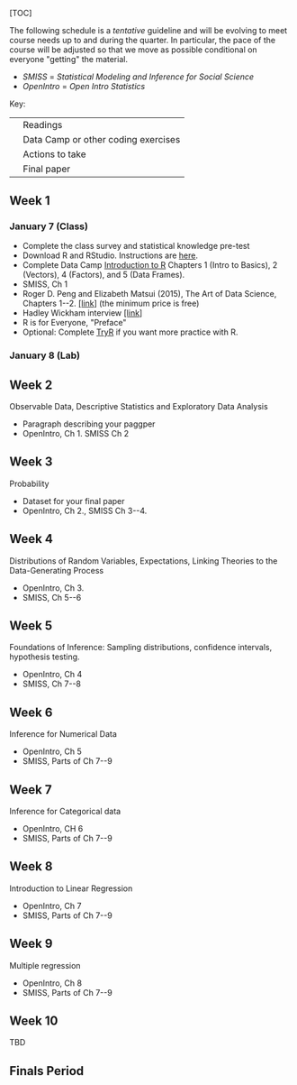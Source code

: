 <!--
.. title: Schedule
.. slug: schedule
-->

[TOC]


<i class="fa fa-warning"></i> The following schedule is a *tentative* guideline and will be evolving to meet course needs up to and during the quarter.
In particular, the pace of the course will be adjusted so that we move as possible conditional on everyone "getting" the material. 

- *SMISS* = *Statistical Modeling and Inference for Social Science*
- *OpenIntro* = *Open Intro Statistics* 

Key: 

<table>
<tr>
<td><i class="fa fa-book"></i></td><td>Readings</td>
<tr>
<tr>
<td><i class="fa fa-code"></i></td><td>Data Camp or other coding exercises</td>
<tr>
<tr>
<td><i class="fa fa-gears"></i></td><td>Actions to take</td>
<tr>
<tr>
<td><i class="fa fa-puzzle-piece"></i></td><td>Final paper</td>
<tr>

</table>


## Week 1

### January 7 (Class)

<ul class="fa-ul">
<li> <i class="fa-li fa fa-gears"></i> Complete the class survey and statistical knowledge pre-test </li>
<li> <i class="fa-li fa fa-gears"></i> Download R and RStudio. Instructions are <a href="/resources/install/">here</a>. </li>
<li> <i class="fa-li fa fa-code"></i> Complete Data Camp <a href="https://www.datacamp.com/courses/free-introduction-to-r">Introduction to R</a> Chapters 1 (Intro to Basics), 2 (Vectors), 4 (Factors), and 5 (Data Frames). </li>
<li> <i class="fa-li fa fa-book"></i> <emph>SMISS</emph>, Ch 1 </li>
<li>  <i class="fa-li fa fa-book"></i> Roger D. Peng and Elizabeth Matsui (2015), <emph>The Art of Data Science</emph>, Chapters 1--2. <a href="https://leanpub.com/artofdatascience">[link</a>] (the minimum price is free) </li>
<li> <i class="fa-li fa fa-book"></i> Hadley Wickham interview <a href="http://bulletin.imstat.org/2014/09/data-science-how-is-it-different-to-statistics%E2%80%89/">[link</a>] </li>
<li> <i class="fa-li fa fa-book"></i> <emph>R is for Everyone</emph>, "Preface" </li>
<li> <i class="fa-li fa fa-code"></i> Optional: Complete <a href="http://tryr.codeschool.com/">TryR</a> if you want more practice with R. </li>
</ul>

	
### January 8 (Lab)

## Week 2

Observable Data, Descriptive Statistics and Exploratory Data Analysis

<ul class="fa-ul">
<li><i class="fa-li fa fa-puzzle-piece"></i></td><td>Paragraph describing your paggper</td>
<li> <i class="fa-li fa fa-book"></i> <emph>OpenIntro</emph>, Ch 1. <emph>SMISS</emph> Ch 2 </li>
</ul>

## Week 3

Probability

<ul class="fa-ul">
<li><i class="fa-li fa fa-puzzle-piece"></i></td><td>Dataset for your final paper</td>
<li> <i class="fa-li fa fa-book"></i> <emph>OpenIntro</emph>, Ch 2., <emph>SMISS</emph> Ch 3--4. </li>
</ul>

## Week 4

Distributions of Random Variables, Expectations, Linking Theories to the Data-Generating Process

<ul class="fa-ul">
<li> <i class="fa-li fa fa-book"></i> <emph>OpenIntro</emph>, Ch 3.  </li>
<li> <i class="fa-li fa fa-book"></i> <emph>SMISS</emph>, Ch 5--6  </li>
</ul>

## Week 5

Foundations of Inference: Sampling distributions, confidence intervals, hypothesis testing.

<ul class="fa-ul">
<li> <i class="fa-li fa fa-book"></i> <emph>OpenIntro</emph>, Ch 4 </li>
<li> <i class="fa-li fa fa-book"></i> <emph>SMISS</emph>, Ch 7--8  </li>
</ul>

## Week 6

Inference for Numerical Data

<ul class="fa-ul">
<li> <i class="fa-li fa fa-book"></i> <emph>OpenIntro</emph>, Ch 5 </li>
<li> <i class="fa-li fa fa-book"></i> <emph>SMISS</emph>, Parts of Ch 7--9 </li>
</ul>


## Week 7

Inference for Categorical data

<ul class="fa-ul">
<li> <i class="fa-li fa fa-book"></i> <emph>OpenIntro</emph>, CH 6 </li>
<li> <i class="fa-li fa fa-book"></i> <emph>SMISS</emph>, Parts of Ch 7--9 </li>
</ul>

## Week 8

Introduction to Linear Regression

<ul class="fa-ul">
<li> <i class="fa-li fa fa-book"></i> <emph>OpenIntro</emph>, Ch 7 </li>
<li> <i class="fa-li fa fa-book"></i> <emph>SMISS</emph>, Parts of Ch 7--9 </li>
</ul>

## Week 9

Multiple regression

<ul class="fa-ul">
<li> <i class="fa-li fa fa-book"></i> <emph>OpenIntro</emph>, Ch 8 </li>
<li> <i class="fa-li fa fa-book"></i> <emph>SMISS</emph>, Parts of Ch 7--9 </li>
</ul>

## Week 10

TBD


## Finals Period



